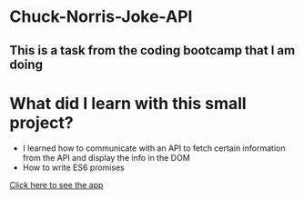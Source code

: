 # Chuck-Norris-Joke-API

## This is a task from the coding bootcamp that I am doing

# What did I learn with this small project?

* I learned how to communicate with an API to fetch certain information from the API and display the info in the DOM
* How to write ES6 promises

[Click here to see the app](https://cyber-borries.github.io/Chuck-Norris-Joke-API/)
